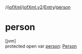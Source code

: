 //[iofXml](../../../index.md)/[iofXml.v2](../index.md)/[Entry](index.md)/[person](person.md)

# person

[jvm]\
protected open var [person](person.md): [Person](../-person/index.md)
